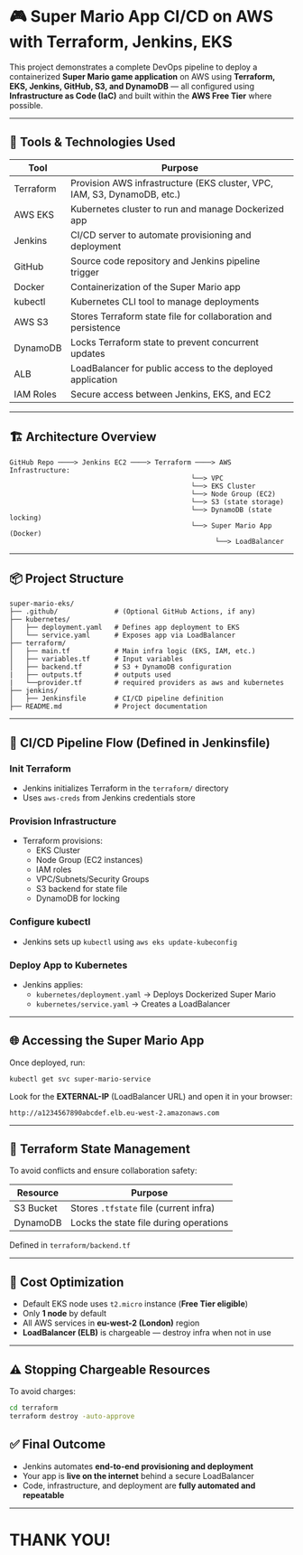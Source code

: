 # 🎮 Super Mario App CI/CD on AWS with Terraform, Jenkins, EKS

This project demonstrates a complete DevOps pipeline to deploy a containerized **Super Mario game application** on AWS using **Terraform, EKS, Jenkins, GitHub, S3, and DynamoDB** — all configured using **Infrastructure as Code (IaC)** and built within the **AWS Free Tier** where possible.

---

## 🧰 Tools & Technologies Used

| Tool         | Purpose                                                                 |
|--------------|-------------------------------------------------------------------------|
| Terraform    | Provision AWS infrastructure (EKS cluster, VPC, IAM, S3, DynamoDB, etc.)|
| AWS EKS      | Kubernetes cluster to run and manage Dockerized app                    |
| Jenkins      | CI/CD server to automate provisioning and deployment                   |
| GitHub       | Source code repository and Jenkins pipeline trigger                    |
| Docker       | Containerization of the Super Mario app                                |
| kubectl      | Kubernetes CLI tool to manage deployments                              |
| AWS S3       | Stores Terraform state file for collaboration and persistence          |
| DynamoDB     | Locks Terraform state to prevent concurrent updates                    |
| ALB          | LoadBalancer for public access to the deployed application             |
| IAM Roles    | Secure access between Jenkins, EKS, and EC2                            |

---

## 🏗️ Architecture Overview

```
GitHub Repo ────> Jenkins EC2 ────> Terraform ────> AWS Infrastructure:
                                             └──> VPC
                                             └──> EKS Cluster
                                             └──> Node Group (EC2)
                                             └──> S3 (state storage)
                                             └──> DynamoDB (state locking)
                                             └──> Super Mario App (Docker)
                                                   └──> LoadBalancer
```

---

## 📦 Project Structure

```
super-mario-eks/
├── .github/              # (Optional GitHub Actions, if any)
├── kubernetes/
│   ├── deployment.yaml   # Defines app deployment to EKS
│   └── service.yaml      # Exposes app via LoadBalancer
├── terraform/
│   ├── main.tf           # Main infra logic (EKS, IAM, etc.)
│   ├── variables.tf      # Input variables
│   ├── backend.tf        # S3 + DynamoDB configuration
|   ├── outputs.tf        # outputs used 
|   └──provider.tf        # required providers as aws and kubernetes
├── jenkins/              
│   ├── Jenkinsfile       # CI/CD pipeline definition
├── README.md             # Project documentation
```

---

## 🚀 CI/CD Pipeline Flow (Defined in Jenkinsfile)

### Init Terraform
- Jenkins initializes Terraform in the `terraform/` directory
- Uses `aws-creds` from Jenkins credentials store

### Provision Infrastructure
- Terraform provisions:
  - EKS Cluster
  - Node Group (EC2 instances)
  - IAM roles
  - VPC/Subnets/Security Groups
  - S3 backend for state file
  - DynamoDB for locking

### Configure kubectl
- Jenkins sets up `kubectl` using `aws eks update-kubeconfig`

### Deploy App to Kubernetes
- Jenkins applies:
  - `kubernetes/deployment.yaml` → Deploys Dockerized Super Mario
  - `kubernetes/service.yaml` → Creates a LoadBalancer

---

## 🌐 Accessing the Super Mario App

Once deployed, run:

```bash
kubectl get svc super-mario-service
```

Look for the **EXTERNAL-IP** (LoadBalancer URL) and open it in your browser:

```
http://a1234567890abcdef.elb.eu-west-2.amazonaws.com
```

---

## 💾 Terraform State Management

To avoid conflicts and ensure collaboration safety:

| Resource     | Purpose                                  |
|--------------|-------------------------------------------|
| S3 Bucket    | Stores `.tfstate` file (current infra)    |
| DynamoDB     | Locks the state file during operations    |

Defined in `terraform/backend.tf`

---

## 💸 Cost Optimization

- Default EKS node uses `t2.micro` instance (**Free Tier eligible**)
- Only **1 node** by default
- All AWS services in **eu-west-2 (London)** region
- **LoadBalancer (ELB)** is chargeable — destroy infra when not in use

---

## ⚠️ Stopping Chargeable Resources

To avoid charges:

```bash
cd terraform
terraform destroy -auto-approve
```


## ✅ Final Outcome

- Jenkins automates **end-to-end provisioning and deployment**
- Your app is **live on the internet** behind a secure LoadBalancer
- Code, infrastructure, and deployment are **fully automated and repeatable**

---

# THANK YOU!
